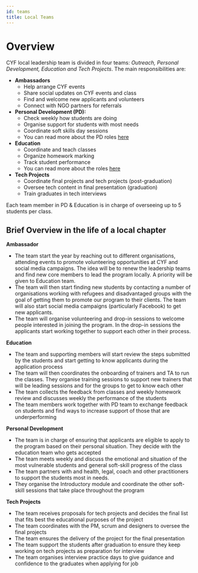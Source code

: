 ```yaml
---
id: teams
title: Local Teams
---
```


# Overview

CYF local leadership team is divided in four teams: _Outreach, Personal Development, Education and Tech Projects_. The main responsibilities are:

* **Ambassadors**
  * Help arrange CYF events
  * Share social updates on CYF events and class
  * Find and welcome new applicants and volunteers
  * Connect with NGO partners for referrals
* **Personal Development \(PD\):**
  * Check weekly how students are doing
  * Organise support for students with most needs
  * Coordinate soft skills day sessions
  * You can read more about the PD roles [here](personal-development/roles.md)
* **Education**
  * Coordinate and teach classes
  * Organize homework marking
  * Track student performance
  * You can read more about the roles [here](education/education-roles.md)
* **Tech Projects**
  * Coordinate final projects and tech projects \(post-graduation\)
  * Oversee tech content in final presentation \(graduation\)
  * Train graduates in tech interviews

Each team member in PD & Education is in charge of overseeing up to 5 students per class.

## Brief Overview in the life of a local chapter

**Ambassador**

* The team start the year by reaching out to different organisations, attending events to promote volunteering opportunities at CYF and social media campaigns. The idea will be to renew the leadership teams and find new core members to lead the program locally. A priority will be given to Education team.
* The team will then start finding new students by contacting a number of organisations working with refugees and disadvantaged groups with the goal of getting them to promote our program to their clients. The team will also start social media campaigns \(particularly Facebook\) to get new applicants.
* The team will organise volunteering and drop-in sessions to welcome people interested in joining the program. In the drop-in sessions the applicants start working together to support each other in their process.

**Education**

* The team and supporting members will start review the steps submitted by the students and start getting to know applicants during the application process
* The team will then coordinates the onboarding of trainers and TA to run the classes. They organise training sessions to support new trainers that will be leading sessions and for the groups to get to know each other
* The team collects the feedback from classes and weekly homework review and discusses weekly the performance of the students
* The team members work together with PD team to exchange feedback on students and find ways to increase support of those that are underperforming

**Personal Development**

* The team is in charge of ensuring that applicants are eligible to apply to the program based on their personal situation. They decide with the education team who gets accepted
* The team meets weekly and discuss the emotional and situation of the most vulnerable students and general soft-skill progress of the class
* The team partners with and health, legal, coach and other practitioners to support the students most in needs.
* They organise the Introductory module and coordinate the other soft-skill sessions that take place throughout the program

**Tech Projects**

* The team receives proposals for tech projects and decides the final list that fits best the educational purposes of the project
* The team coordinates with the PM, scrum and designers to oversee the final projects
* The team ensures the delivery of the project for the final presentation
* The team support the students after graduation to ensure they keep working on tech projects as preparation for interview
* The team organises interview practice days to give guidance and confidence to the graduates when applying for job

